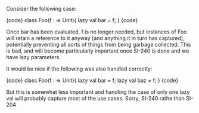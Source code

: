 Consider the following case:

{code}
   class Foo(f : => Unit){
      lazy val bar = f;
   }
{code}

Once bar has been evaluated, f is no longer needed, but instances of Foo will retain a reference to it anyway (and anything it in turn has captured), potentially preventing all sorts of things from being garbage collected. This is bad, and will become particularly important once SI-240 is done and we have lazy parameters. 

It would be nice if the following was also handled correctly:

{code}
   class Foo(f : => Unit){
      lazy val bar = f;
      lazy val baz = f;
   }
{code}

But this is somewhat less important and handling the case of only one lazy val will probably capture most of the use cases. 
Sorry, SI-240 rathe than SI-204

